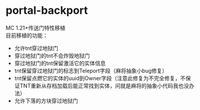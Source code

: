 # portal-backport
MC 1.21+传送门特性移植</br>
目前移植的功能：</br>
- 允许tnt穿过地狱门
- 穿过地狱门的tnt不会炸毁地狱门
- 穿过地狱门的tnt保留激活它的实体信息
- tnt保留穿过地狱门的标志到Teleport字段（麻将抽象小bug修复）
- tnt保留点燃它的实体的uuid到Owner字段（注意此修复为不完全修复，不保证TNT重新从存档加载后能正常找到实体，问就是麻将的抽象小代码我也没办法）
- 允许下落的方块穿过地狱门
